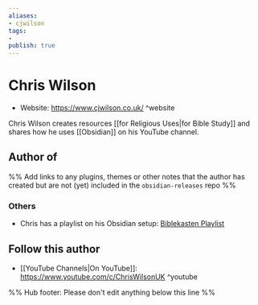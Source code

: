 ```yaml
---
aliases:
- cjwilson
tags:
- 
publish: true
---
```


# Chris Wilson

<!-- - GitHub: []() ^github -->
<!-- - Discord: `@` ^discord-->
- Website: <https://www.cjwilson.co.uk/> ^website
<!-- - [[Publish sites|Publish site]]: <https://> ^publish-->
 
Chris Wilson creates resources [[for Religious Uses|for Bible Study]] and shares how he uses [[Obsidian]] on his YouTube channel.

## Author of

%% Add links to any plugins, themes or other notes that the author has created but are not (yet) included in the `obsidian-releases` repo %%

<!--
### Unlisted plugins
-->

### Others
- Chris has a playlist on his Obsidian setup: [Biblekasten Playlist](https://www.youtube.com/playlist?list=PLykefMsqC1neImu5aISN9ByTOKLaXgigk)

<!--
## Sponsor this author
-->

<!-- - [[GitHub sponsors]]: [Sponsor @sonarAIT on GitHub Sponsors](https://github.com/sponsors/sonarAIT) ^github-sponsor-->
<!-- - [[Buy me a coffee]]: <https://> ^buy-me-a-coffee-->
<!-- - [[PayPal]]: <https://> ^paypal-->
<!-- - [[Patreon]]: <https://> ^patreon-->

## Follow this author

- [[YouTube Channels|On YouTube]]: <https://www.youtube.com/c/ChrisWilsonUK> ^youtube
<!-- - Twitter: <https://> ^twitter-->
<!-- - ... -->

%% Hub footer: Please don't edit anything below this line %%
